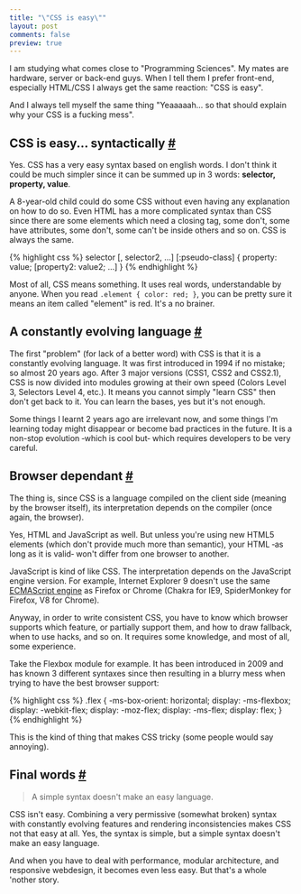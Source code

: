 ```yaml
---
title: "\"CSS is easy\""
layout: post
comments: false
preview: true
---
```

<section>
<p>I am studying what comes close to "Programming Sciences". My mates are hardware, server or back-end guys. When I tell them I prefer front-end, especially HTML/CSS I always get the same reaction: "CSS is easy".</p>
<p>And I always tell myself the same thing "Yeaaaaah... so that should explain why your CSS is a fucking mess".</p>
</section>
<section id="syntax">
<h2>CSS is easy... syntactically <a href="#syntax">#</a></h2>
<p>Yes. CSS has a very easy syntax based on english words. I don't think it could be much simpler since it can be summed up in 3 words: <strong>selector, property, value</strong>.</p>
<p>A 8-year-old child could do some CSS without even having any explanation on how to do so. Even HTML has a more complicated syntax than CSS since there are some elements which need a closing tag, some don't, some have attributes, some don't, some can't be inside others and so on. CSS is always the same.</p>
{% highlight css %}
selector [, selector2, ...] [:pseudo-class] {
 property: value;
 [property2: value2;
 ...]
}
{% endhighlight %}
</section>
<p>Most of all, CSS means something. It uses real words, understandable by anyone. When you read <code>.element { color: red; }</code>, you can be pretty sure it means an item called "element" is red. It's a no brainer.</p>
<section id="evolution">
<h2>A constantly evolving language <a href="#evolution">#</a></h2>
<p>The first "problem" (for lack of a better word) with CSS is that it is a constantly evolving language. It was first introduced in 1994 if no mistake; so almost 20 years ago. After 3 major versions (CSS1, CSS2 and CSS2.1), CSS is now divided into modules growing at their own speed (Colors Level 3, Selectors Level 4, etc.). It means you cannot simply "learn CSS" then don't get back to it. You can learn the bases, yes but it's not enough.</p>
<p>Some things I learnt 2 years ago are irrelevant now, and some things I'm learning today might disappear or become bad practices in the future. It is a non-stop evolution &dash;which is cool but&dash; which requires developers to be very careful.</p>
</section>
<section id="browser-dependance">
<h2>Browser dependant <a href="#browser-dependance">#</a></h2>
<p>The thing is, since CSS is a language compiled on the client side (meaning by the browser itself), its interpretation depends on the compiler (once again, the browser).</p>
<p>Yes, HTML and JavaScript as well. But unless you're using new HTML5 elements (which don't provide much more than semantic), your HTML &dash;as long as it is valid&dash; won't differ from one browser to another.</p>
<p>JavaScript is kind of like CSS. The interpretation depends on the JavaScript engine version. For example, Internet Explorer 9 doesn't use the same <a href="http://en.wikipedia.org/wiki/List_of_ECMAScript_engines">ECMAScript engine</a> as Firefox or Chrome (Chakra for IE9, SpiderMonkey for Firefox, V8 for Chrome).</p>
<p>Anyway, in order to write consistent CSS, you have to know which browser supports which feature, or partially support them, and how to draw fallback, when to use hacks, and so on. It requires some knowledge, and most of all, some experience.</p>
<p>Take the Flexbox module for example. It has been introduced in 2009 and has known 3 different syntaxes since then resulting in a blurry mess when trying to have the best browser support:</p>
{% highlight css %}
.flex {
	-ms-box-orient: horizontal;
	display: -ms-flexbox;
	display: -webkit-flex;
	display: -moz-flex;
	display: -ms-flex;
	display: flex;
}
{% endhighlight %}
<p>This is the kind of thing that makes CSS tricky (some people would say annoying).</p>
</section>
<section id="final-words">
<h2>Final words <a href="#final-words">#</a></h2>
<blockquote class="pull-quote--right">A simple syntax doesn't make an easy language.</blockquote>
<p>CSS isn't easy. Combining a very permissive (somewhat broken) syntax with constantly evolving features and rendering inconsistencies makes CSS not that easy at all. Yes, the syntax is simple, but a simple syntax doesn't make an easy language.</p>
<p>And when you have to deal with performance, modular architecture, and responsive webdesign, it becomes even less easy. But that's a whole 'nother story.</p>
</section>